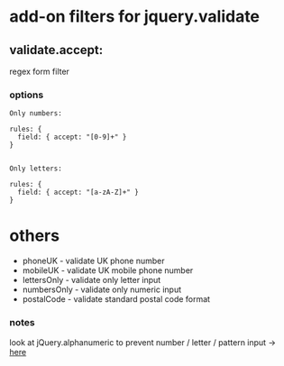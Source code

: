 # add-on filters for jquery.validate

## validate.accept:

regex form filter

### options

    Only numbers:
    
    rules: {
      field: { accept: "[0-9]+" }
    }
    
    
    Only letters:
    
    rules: {
      field: { accept: "[a-zA-Z]+" }
    }

# others

* phoneUK - validate UK phone number
* mobileUK - validate UK mobile phone number
* lettersOnly - validate only letter input
* numbersOnly - validate only numeric input
* postalCode - validate standard postal code format

### notes

look at jQuery.alphanumeric to prevent number / letter / pattern input -> [here](http://www.itgroup.com.ph/alphanumeric/)


